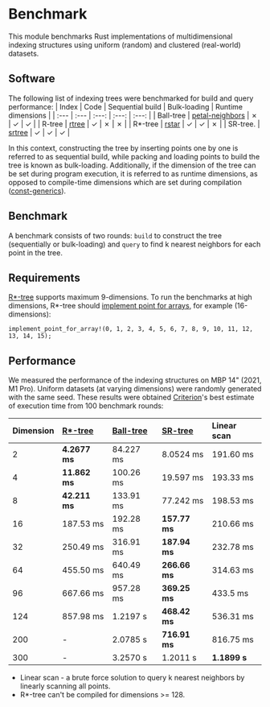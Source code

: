 # Benchmark
This module benchmarks Rust implementations of multidimensional indexing structures using uniform (random) and clustered (real-world) datasets. 

## Software
The following list of indexing trees were benchmarked for build and query performance: 
| Index      | Code                                                             | Sequential build    | Bulk-loading  | Runtime dimensions  |
| :---       |     :---                                                         | :---:               | :---:         | :---:    |
| Ball-tree  | [petal-neighbors](https://github.com/petabi/petal-neighbors)     | &cross;             | &check;       | &check;  |
| R-tree     | [rtree](https://github.com/tidwall/rtree.rs)                     | &check;             | &cross;       | &cross;  |
| R*-tree    | [rstar](https://github.com/georust/rstar)                        | &check;             | &check;       | &cross;  |
| SR-tree.   | [srtree](https://github.com/aicers/srtree)                       | &check;             | &check;       | &check;  |

In this context, constructing the tree by inserting points one by one is referred to as sequential build, 
while packing and loading points to build the tree is known as bulk-loading. Additionally, 
if the dimension of the tree can be set during program execution, it is referred to as runtime dimensions, 
as opposed to compile-time dimensions which are set during compilation ([const-generics](https://blog.rust-lang.org/2021/02/26/const-generics-mvp-beta.html#what-are-const-generics)).


## Benchmark
A benchmark consists of two rounds: `build` to construct the tree (sequentially or bulk-loading) and `query` to find k nearest neighbors for each point in the tree.

## Requirements
[R*-tree](https://github.com/georust/rstar) supports maximum 9-dimensions. To run the benchmarks at high dimensions, R*-tree should [implement point for arrays](https://github.com/georust/rstar/blob/27f74beaf2a79dff11fd4e7f1c6fc97f8b54b367/rstar/src/point.rs#L348), for example (16-dimensions):
```
implement_point_for_array!(0, 1, 2, 3, 4, 5, 6, 7, 8, 9, 10, 11, 12, 13, 14, 15);
```

## Performance
We measured the performance of the indexing structures on MBP 14" (2021, M1 Pro). Uniform datasets (at varying dimensions) were randomly generated with the same seed. These results were obtained [Criterion](https://github.com/bheisler/criterion.rs)'s best estimate of execution time from 100 benchmark rounds:

| Dimension      | [R*-tree](https://github.com/georust/rstar) | [Ball-tree](https://github.com/petabi/petal-neighbors) | [SR-tree](https://github.com/aicers/srtree)       | Linear scan    |
| :---           | :---                                        | :---                                                   | :---          | :---      |
| 2              | **4.2677 ms**                               | 84.227 ms                                              | 8.0524 ms     | 191.60 ms |
| 4              | **11.862 ms**                               | 100.26 ms                                              | 19.597 ms     | 193.33 ms |
| 8              | **42.211 ms**                               | 133.91 ms                                              | 77.242 ms     | 198.53 ms |
| 16             | 187.53 ms                                   | 192.28 ms                                              | **157.77 ms** | 210.66 ms |
| 32             | 250.49 ms                                   | 316.91 ms                                              | **187.94 ms** | 232.78 ms |
| 64             | 455.50 ms                                   | 640.49 ms                                              | **266.66 ms** | 314.63 ms |
| 96             | 667.66 ms                                   | 957.28 ms                                              | **369.25 ms** | 433.5 ms  |
| 124            | 857.98 ms                                   | 1.2197 s                                               | **468.42 ms** | 536.31 ms |
| 200            | -                                           | 2.0785 s                                               | **716.91 ms** | 816.75 ms |
| 300            | -                                           | 3.2570 s                                               | 1.2011 s      | **1.1899 s** |

- Linear scan - a brute force solution to query k nearest neighbors by linearly scanning all points.    
- R*-tree can't be compiled for dimensions >= 128. 
 
